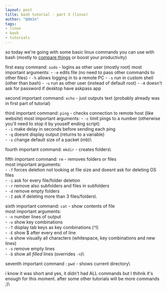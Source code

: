```yaml
---
layout: post
title: bash tutorial - part 3 (linux)
author: "@dm1n"
tags:
- linux
- bash
- tutorials
---
```


so today we're going with some basic linux commands you can use with bash (mostly to [compare things](https://hacknorris-aka-penguin.github.io/2022-01-22-bash-tutorial-part-2-conditions/) or boost your productivity)

first easy command: `sudo` - logins as other user (mostly root)
    most important arguments:
        - `-e` edits file (no need to pass other commands to other files)
        - `-h` allows logging in to a remote PC
        - `-s` run in custom shell (other than bash)
        - `-u` run as other user (instead of default root)
        - `-A` doesn't ask for password if desktop have askpass app

second important command: `echo` - just outputs text (probably already was in first part of tutorial)

third important command: `ping` - checks connection to remote host (like website)
    most important arguments:
        - `-c` limit pings to a number (otherwise you'll need to stop it by youself ending script)\
        - `-i` make delay in seconds before sending each ping\
        - `-q` doesnt display output (returns to a variable)\
        - `-s` change default size of a packet (mb)\

fourth important command: `mkdir` - creates folders\

fifth important command: `rm` - removes folders or files\
    most important arguments:\
        - `-f` forces deletion not looking at file size and doesnt ask for deleting OS files\
        - `-i` ask for every file/folder deletion\
        - `-r` remove also subfolders and files in subfolders\
        - `-d` remove empty folders\
        - `-I` ask if deleting more than 3 files/folders\
        
sixth important command: `cat` - show contents of file\
    most important arguments:\
        - `-n` number lines of output\
        - `-v` show key combinations\
        - `-T` display tab keys as key combinations (^I)\
        - `-E` show $ after every end of line\
        - `-A` show visually all characters (whitespace, key combinations and new lines)\
        - `-s` remove empty lines\
        - `-b` show all *filled* lines (overrides `-n`)\

seventh important command : `pwd` - shows current directory\

i know it was short and yes, it didn't had ALL commands but I thihnk it's enough for this moment. after some other tutorials will be more commands ;)\
